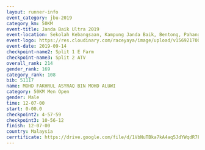 ```yaml
---
layout: runner-info 
event_category: jbu-2019 
category_km: 50KM 
event-title: Janda Baik Ultra 2019
event-location: Sekolah Kebangsaan, Kampung Janda Baik, Bentong, Pahang, Malaysia 
event-logo: https://res.cloudinary.com/raceyaya/image/upload/v1569217009/logo/janda-baik_vch1pc.jpg 
event-date: 2019-09-14 
checkpoint-name2: Split 1 E Farm 
checkpoint-name3: Split 2 ATV 
overall_rank: 214
gender_rank: 169
category_rank: 108
bib: 51117
name: MOHD FAKHRUL ASYRAQ BIN MOHD ALUWI
category: 50KM Men Open
gender: Male
time: 12-07-00
start: 0-00.0
checkpoint2: 4-57-59
checkpoint3: 10-56-12
finish: 12-07-00
country: Malaysia
cerrtificate: https://drive.google.com/file/d/1VbNuTBka7kA4aq5JdYWqdR7FkzOW04db/view?usp=sharing
---
```

